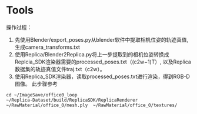 # Tools
操作过程：
1. 先使用Blender/export_poses.py从blender软件中提取相机位姿的轨迹真值, 生成camera_transforms.txt
2. 使用Replica/Blender2Replica.py将上一步提取到的相机位姿转换成Replcia_SDK渲染器需要的processed_poses.txt（(c2w−1)T）, 以及Replica数据集的轨迹真值文件traj.txt（c2w）。
3. 使用Replica_SDK渲染器，读取processed_poses.txt进行渲染，得到RGB-D图像。
此步骤参考
```
cd ~/ImageSave/office0_loop
~/Replica-Dataset/build/ReplicaSDK/ReplicaRenderer ~/RawMaterial/office_0/mesh.ply  ~/RawMaterial/office_0/textures/ 
